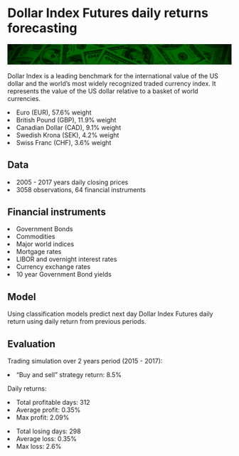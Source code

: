 # Dollar Index Futures daily returns forecasting
![alt text](https://github.com/iurigo/Dollar-Index-Futures-Forecasting/blob/master/Charts/background5.jpg)

Dollar Index is a leading benchmark for the international value of the US dollar and the world’s most widely recognized traded currency index. It represents the value of the US dollar relative to a basket of world currencies.

<li> Euro (EUR), 57.6% weight
<li> British Pound (GBP), 11.9% weight
<li> Canadian Dollar (CAD), 9.1% weight
<li> Swedish Krona (SEK), 4.2% weight
<li> Swiss Franc (CHF), 3.6% weight

## Data

<li> 2005 - 2017 years daily closing prices
<li> 3058 observations, 64 financial instruments

## Financial instruments

<li> Government Bonds
<li> Commodities
<li> Major world indices
<li> Mortgage rates
<li> LIBOR and overnight interest rates
<li> Currency exchange rates
<li> 10 year Government Bond yields

## Model

Using classification models predict next day Dollar Index Futures daily return using daily return from previous periods.

## Evaluation

Trading simulation over 2 years period (2015 - 2017):

<li> “Buy and sell” strategy return: 8.5%

Daily returns:
<li> Total profitable days: 312
<li> Average profit: 		0.35%
<li> Max profit: 			2.09%
<p>
<li> Total losing days:		298
<li> Average loss: 		    0.35%
<li> Max loss:              2.6%
